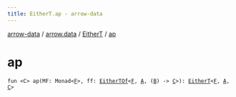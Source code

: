 ```yaml
---
title: EitherT.ap - arrow-data
---
```


[arrow-data](../../index.html) / [arrow.data](../index.html) / [EitherT](index.html) / [ap](./ap.html)

# ap

`fun <C> ap(MF: Monad<`[`F`](index.html#F)`>, ff: `[`EitherTOf`](../-either-t-of.html)`<`[`F`](index.html#F)`, `[`A`](index.html#A)`, (`[`B`](index.html#B)`) -> `[`C`](ap.html#C)`>): `[`EitherT`](index.html)`<`[`F`](index.html#F)`, `[`A`](index.html#A)`, `[`C`](ap.html#C)`>`
